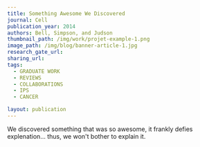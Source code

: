 ```yaml
---
title: Something Awesome We Discovered
journal: Cell
publication_year: 2014
authors: Bell, Simpson, and Judson
thumbnail_path: /img/work/projet-example-1.png
image_path: /img/blog/banner-article-1.jpg
research_gate_url:
sharing_url:
tags:
  - GRADUATE WORK
  - REVIEWS
  - COLLABORATIONS
  - IPS
  - CANCER

layout: publication
---
```

We discovered something that was so awesome, it frankly defies explenation... thus, we won't bother to explain it.